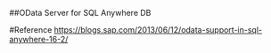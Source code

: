 ##OData Server for SQL Anywhere DB

#Reference
https://blogs.sap.com/2013/06/12/odata-support-in-sql-anywhere-16-2/
